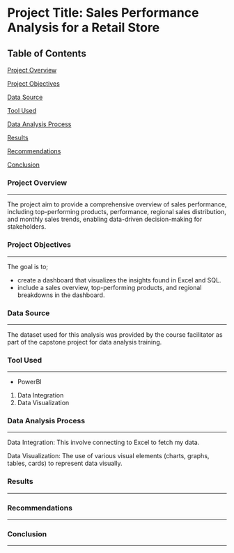 # Project Title: Sales Performance Analysis for a Retail Store

## Table of Contents
[Project Overview](#project-overview)

[Project Objectives](#project-objectives)

[Data Source](#data-source)

[Tool Used](#tool-used)

[Data Analysis Process](#data-analysis-process)

[Results](#results)

[Recommendations](#recommendations)

[Conclusion](#conclusion)

### Project Overview
---

The project aim to provide a comprehensive overview of sales performance, including top-performing products, performance, regional sales distribution, and monthly sales trends, enabling data-driven decision-making for stakeholders.

### Project Objectives
---
The goal is to;
- create a dashboard that visualizes the insights found in Excel and SQL.
- include a sales overview, top-performing products, and regional breakdowns in the dashboard.
  
### Data Source
---
The dataset used for this analysis was provided by the course facilitator as part of the capstone project for data analysis training.

### Tool Used
---
- PowerBI
  
1. Data Integration
2. Data Visualization

###  Data Analysis Process
---

Data Integration: This involve connecting to Excel to fetch my data.

Data Visualization: The use of various visual elements (charts, graphs, tables, cards) to represent data visually.

### Results
---

### Recommendations
---

### Conclusion
---

